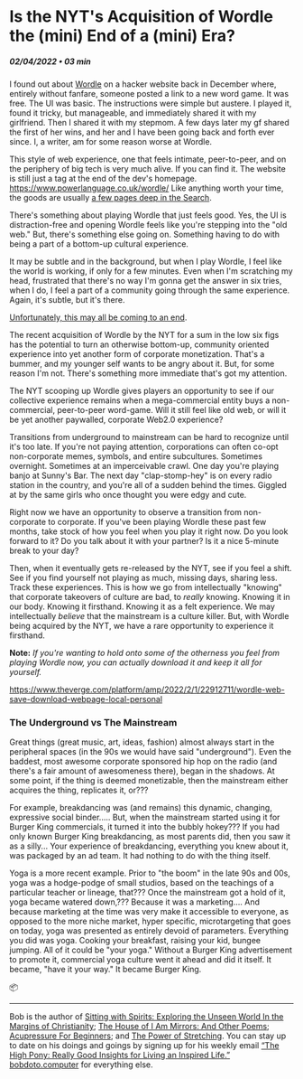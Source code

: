 # Is the NYT's Acquisition of Wordle the (mini) End of a (mini) Era?
##### 02/04/2022 • 03 min

I found out about [Wordle](https://www.powerlanguage.co.uk/wordle/) on a hacker website back in December where, entirely without fanfare, someone posted a link to a new word game. It was free. The UI was basic. The instructions were simple but austere. I played it, found it tricky, but manageable, and immediately shared it with my girlfriend. Then I shared it with my stepmom. A few days later my gf shared the first of her wins, and her and I have been going back and forth ever since. I, a writer, am for some reason worse at Wordle.

This style of web experience, one that feels intimate, peer-to-peer, and on the periphery of big tech is very much alive. If you can find it. The website is still just a tag at the end of the dev's homepage. https://www.powerlanguage.co.uk/wordle/  Like anything worth your time, the goods are usually [a few pages deep in the Search](**[https://christianheilmann.com/2021/12/20/the-web-starts-on-page-four/](https://christianheilmann.com/2021/12/20/the-web-starts-on-page-four/)**). 

There's something about playing Wordle that just feels good. Yes, the UI is distraction-free and opening Wordle feels like you're stepping into the "old web." But, there's something else going on. Something having to do with being a part of a bottom-up cultural experience.

It may be subtle and in the background, but when I play Wordle, I feel like the world is working, if only for a few minutes. Even when I'm scratching my head, frustrated that there's no way I'm gonna get the answer in six tries, when I do, I feel a part of a community going through the same experience. Again, it's subtle, but it's there.

[Unfortunately, this may all be coming to an end](**[https://www.cnet.com/google-amp/news/thank-you-wordle-its-been-fun/](https://www.cnet.com/google-amp/news/thank-you-wordle-its-been-fun/)**). 

The recent acquisition of Wordle by the NYT for a sum in the low six figs has the potential to turn an otherwise bottom-up, community oriented experience into yet another form of corporate monetization. That's a bummer, and my younger self wants to be angry about it. But, for some reason I'm not. There's something more immediate that's got my attention.

The NYT scooping up Wordle gives players an opportunity to see if our collective experience remains when a mega-commercial entity buys a non-commercial, peer-to-peer word-game. Will it still feel like old web, or will it be yet another paywalled, corporate Web2.0 experience?

Transitions from underground to mainstream can be hard to recognize until it's too late. If you're not paying attention, corporations can often co-opt non-corporate memes, symbols, and entire subcultures. Sometimes overnight. Sometimes at an imperceivable crawl. One day you're playing banjo at Sunny's Bar. The next day "clap-stomp-hey" is on every radio station in the country, and you're all of a sudden behind the times. Giggled at by the same girls who once thought you were edgy and cute.

Right now we have an opportunity to observe a transition from non-corporate to corporate. If you've been playing Wordle these past few months, take stock of how you feel when you play it right now. Do you look forward to it? Do you talk about it with your partner? Is it a nice 5-minute break to your day?

Then, when it eventually gets re-released by the NYT, see if you feel a shift. See if you find yourself not playing as much, missing days, sharing less. Track these experiences. This is how we go from intellectually "knowing" that corporate takeovers of culture are bad, to *really* knowing. Knowing it in our body. Knowing it firsthand. Knowing it as a felt experience. We may intellectually *believe* that the mainstream is a culture killer. But, with Wordle being acquired by the NYT, we have a rare opportunity to experience it firsthand.

**Note:** *If you're wanting to hold onto some of the otherness you feel from playing Wordle now, you can actually download it and keep it all for yourself.*

https://www.theverge.com/platform/amp/2022/2/1/22912711/wordle-web-save-download-webpage-local-personal

### The Underground vs The Mainstream

Great things (great music, art, ideas, fashion) almost always start in the peripheral spaces (in the 90s we would have said "underground"). Even the baddest, most awesome corporate sponsored hip hop on the radio (and there's a fair amount of awesomeness there), began in the shadows. At some point, if the thing is deemed monetizable, then the mainstream either acquires the thing, replicates it, or???

For example, breakdancing was (and remains) this dynamic, changing, expressive social binder..... But, when the mainstream started using it for Burger King commercials, it turned it into the bubbly hokey??? If you had only known Burger King breakdancing, as most parents did, then you saw it as a silly... Your experience of breakdancing, everything you knew about it, was packaged by an ad team. It had nothing to do with the thing itself. 

Yoga is a more recent example. Prior to "the boom" in the late 90s and 00s, yoga was a hodge-podge of small studios, based on the teachings of a particular teacher or lineage, that??? Once the mainstream got a hold of it, yoga became watered down,??? Because it was a marketing.... And because marketing at the time was very make it accessible to everyone, as opposed to the more niche market, hyper specific, microtargeting that goes on today, yoga was presented as entirely devoid of parameters. Everything you did was yoga. Cooking your breakfast, raising your kid, bungee jumping. All of it could be "your yoga." Without a Burger King advertisement to promote it, commercial yoga culture went it ahead and did it itself. It became, "have it your way." It became Burger King.


📦 
  

---

Bob is the author of [Sitting with Spirits: Exploring the Unseen World In the Margins of Christianity](https://www.amazon.com/Sitting-Spirits-Exploring-Margins-Christianity/dp/1648582192); [The House of I Am Mirrors: And Other Poems](https://www.amazon.com/gp/product/057888433X/ref=dbs_a_def_rwt_bibl_vppi_i3); [Acupressure For Beginners](https://www.amazon.com/gp/product/B089Q3QSRC/ref=dbs_a_def_rwt_bibl_vppi_i1); and [The Power of Stretching](https://www.amazon.com/gp/product/B08CRJ56KZ/ref=dbs_a_def_rwt_bibl_vppi_i0). You can stay up to date on his doings and goings by signing up for his weekly email [“The High Pony: Really Good Insights for Living an Inspired Life.”](https://mailchi.mp/8cc665f9d3f5/sign-up-for-the-newsletter) [bobdoto.computer](http://bobdoto.computer/) for everything else.
